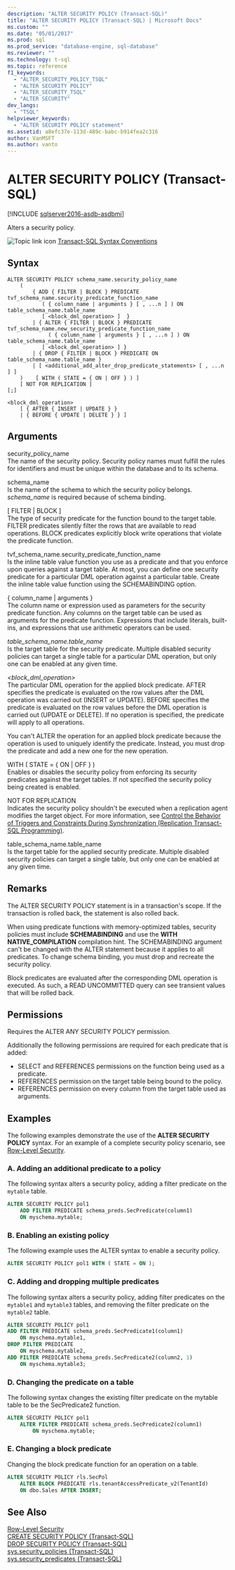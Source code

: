 ```yaml
---
description: "ALTER SECURITY POLICY (Transact-SQL)"
title: "ALTER SECURITY POLICY (Transact-SQL) | Microsoft Docs"
ms.custom: ""
ms.date: "05/01/2017"
ms.prod: sql
ms.prod_service: "database-engine, sql-database"
ms.reviewer: ""
ms.technology: t-sql
ms.topic: reference
f1_keywords: 
  - "ALTER_SECURITY_POLICY_TSQL"
  - "ALTER SECURITY POLICY"
  - "ALTER_SECURITY_TSQL"
  - "ALTER SECURITY"
dev_langs: 
  - "TSQL"
helpviewer_keywords: 
  - "ALTER SECURITY POLICY statement"
ms.assetid: a8efc37e-113d-489c-babc-b914fea2c316
author: VanMSFT
ms.author: vanto
---
```

# ALTER SECURITY POLICY (Transact-SQL)

[!INCLUDE [sqlserver2016-asdb-asdbmi](../../includes/applies-to-version/sqlserver2016-asdb-asdbmi.md)]

Alters a security policy.  
  
![Topic link icon](../../database-engine/configure-windows/media/topic-link.gif "Topic link icon") [Transact-SQL Syntax Conventions](../../t-sql/language-elements/transact-sql-syntax-conventions-transact-sql.md)  
  
## Syntax  
  
```syntaxsql
ALTER SECURITY POLICY schema_name.security_policy_name   
    (  
        { ADD { FILTER | BLOCK } PREDICATE tvf_schema_name.security_predicate_function_name   
           ( { column_name | arguments } [ , ...n ] ) ON table_schema_name.table_name   
           [ <block_dml_operation> ]  }   
        | { ALTER { FILTER | BLOCK } PREDICATE tvf_schema_name.new_security_predicate_function_name   
             ( { column_name | arguments } [ , ...n ] ) ON table_schema_name.table_name   
           [ <block_dml_operation> ] }  
        | { DROP { FILTER | BLOCK } PREDICATE ON table_schema_name.table_name }   
        | [ <additional_add_alter_drop_predicate_statements> [ , ...n ] ]  
    )    [ WITH ( STATE = { ON | OFF } ) ]  
    [ NOT FOR REPLICATION ]  
[;]  
  
<block_dml_operation>  
    [ { AFTER { INSERT | UPDATE } }   
    | { BEFORE { UPDATE | DELETE } } ]  
```  

## Arguments
security_policy_name  
The name of the security policy. Security policy names must fulfill the rules for identifiers and must be unique within the database and to its schema.  
  
schema_name  
Is the name of the schema to which the security policy belongs. *schema_name* is required because of schema binding.  
  
[ FILTER | BLOCK ]  
The type of security predicate for the function bound to the target table. FILTER predicates silently filter the rows that are available to read operations. BLOCK predicates explicitly block write operations that violate the predicate function.  
  
tvf_schema_name.security_predicate_function_name  
Is the inline table value function you use as a predicate and that you enforce upon queries against a target table. At most, you can define one security predicate for a particular DML operation against a particular table. Create the inline table value function using the SCHEMABINDING option.  
  
{ column_name | arguments }  
The column name or expression used as parameters for the security predicate function. Any columns on the target table can be used as arguments for the predicate function. Expressions that include literals, built-ins, and expressions that use arithmetic operators can be used.  
  
*table_schema_name.table_name*  
Is the target table for the security predicate. Multiple disabled security policies can target a single table for a particular DML operation, but only one can be enabled at any given time.  
  
*\<block_dml_operation>*  
The particular DML operation for the applied block predicate. AFTER specifies the predicate is evaluated on the row values after the DML operation was carried out (INSERT or UPDATE). BEFORE specifies the predicate is evaluated on the row values before the DML operation is carried out (UPDATE or DELETE). If no operation is specified, the predicate will apply to all operations.  
  
You can't ALTER the operation for an applied block predicate because the operation is used to uniquely identify the predicate. Instead, you must drop the predicate and add a new one for the new operation.  
  
WITH ( STATE = { ON | OFF } )  
Enables or disables the security policy from enforcing its security predicates against the target tables. If not specified the security policy being created is enabled.  
  
NOT FOR REPLICATION  
Indicates the security policy shouldn't be executed when a replication agent modifies the target object. For more information, see [Control the Behavior of Triggers and Constraints During Synchronization &#40;Replication Transact-SQL Programming&#41;](../../relational-databases/replication/control-behavior-of-triggers-and-constraints-in-synchronization.md).  
  
table_schema_name.table_name  
Is the target table for the applied security predicate. Multiple disabled security policies can target a single table, but only one can be enabled at any given time.  
  
## Remarks
The ALTER SECURITY POLICY statement is in a transaction's scope. If the transaction is rolled back, the statement is also rolled back.  
  
When using predicate functions with memory-optimized tables, security policies must include **SCHEMABINDING** and use the **WITH NATIVE_COMPILATION** compilation hint. The SCHEMABINDING argument can't be changed with the ALTER statement because it applies to all predicates. To change schema binding, you must drop and recreate the security policy.  
  
Block predicates are evaluated after the corresponding DML operation is executed. As such, a READ UNCOMMITTED query can see transient values that will be rolled back.  
  
## Permissions  
Requires the ALTER ANY SECURITY POLICY permission.  
  
Additionally the following permissions are required for each predicate that is added:  
  
-   SELECT and REFERENCES permissions on the function being used as a predicate.  
-   REFERENCES permission on the target table being bound to the policy.  
-   REFERENCES permission on every column from the target table used as arguments.  
  
## Examples  
The following examples demonstrate the use of the **ALTER SECURITY POLICY** syntax. For an example of a complete security policy scenario, see [Row-Level Security](../../relational-databases/security/row-level-security.md).  
  
### A. Adding an additional predicate to a policy  
The following syntax alters a security policy, adding a filter predicate on the `mytable` table.  
  
```sql  
ALTER SECURITY POLICY pol1   
    ADD FILTER PREDICATE schema_preds.SecPredicate(column1)   
    ON myschema.mytable;  
```  
  
### B. Enabling an existing policy  
The following example uses the ALTER syntax to enable a security policy.  
  
```sql  
ALTER SECURITY POLICY pol1 WITH ( STATE = ON );  
```  
  
### C. Adding and dropping multiple predicates  
The following syntax alters a security policy, adding filter predicates on the `mytable1` and `mytable3` tables, and removing the filter predicate on the `mytable2` table.  
  
```sql  
ALTER SECURITY POLICY pol1  
ADD FILTER PREDICATE schema_preds.SecPredicate1(column1)   
    ON myschema.mytable1,  
DROP FILTER PREDICATE   
    ON myschema.mytable2,  
ADD FILTER PREDICATE schema_preds.SecPredicate2(column2, 1)   
    ON myschema.mytable3;  
```  
  
### D. Changing the predicate on a table  
The following syntax changes the existing filter predicate on the mytable table to be the SecPredicate2 function.  
  
```sql  
ALTER SECURITY POLICY pol1  
    ALTER FILTER PREDICATE schema_preds.SecPredicate2(column1)  
        ON myschema.mytable;  
```  
  
### E. Changing a block predicate  
Changing the block predicate function for an operation on a table.  
  
```sql 
ALTER SECURITY POLICY rls.SecPol  
    ALTER BLOCK PREDICATE rls.tenantAccessPredicate_v2(TenantId) 
    ON dbo.Sales AFTER INSERT;  
```  
  
## See Also  
[Row-Level Security](../../relational-databases/security/row-level-security.md)   
[CREATE SECURITY POLICY &#40;Transact-SQL&#41;](../../t-sql/statements/create-security-policy-transact-sql.md)   
[DROP SECURITY POLICY &#40;Transact-SQL&#41;](../../t-sql/statements/drop-security-policy-transact-sql.md)   
[sys.security_policies &#40;Transact-SQL&#41;](../../relational-databases/system-catalog-views/sys-security-policies-transact-sql.md)   
[sys.security_predicates &#40;Transact-SQL&#41;](../../relational-databases/system-catalog-views/sys-security-predicates-transact-sql.md)  
  
  
